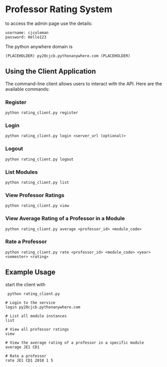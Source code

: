 # Professor Rating System

to access the admin page use the details:
```
username: cjcoleman
password: Hello123 
```

The python anywhere domain is 
```
(PLACEHOLDER) py20cjcb.pythonanywhere.com (PLACEHOLDER)
```

## Using the Client Application

The command-line client allows users to interact with the API. Here are the available commands:

### Register
```
python rating_client.py register
```

### Login
```
python rating_client.py login <server_url (optional)>
```

### Logout
```
python rating_client.py logout
```

### List Modules
```
python rating_client.py list
```

### View Professor Ratings
```
python rating_client.py view
```

### View Average Rating of a Professor in a Module
```
python rating_client.py average <professor_id> <module_code>
```

### Rate a Professor
```
python rating_client.py rate <professor_id> <module_code> <year> <semester> <rating>
```

## Example Usage

start the client with
```
 python rating_client.py
```
```
# Login to the service
login py20cjcb.pythonanywhere.com

# List all module instances
list

# View all professor ratings
view

# View the average rating of a professor in a specific module
average JE1 CD1

# Rate a professor
rate JE1 CD1 2018 1 5
```
